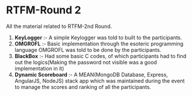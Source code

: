 # RTFM-Round 2

All the material related to RTFM-2nd Round.

1) <b>KeyLogger</b> :- A simple Keylogger was told to built to the participants.
2) <b>OMGROFL</b> :- Basic implementation through the esoteric programming language OMGROFL was told to be done by the participants.
3) <b>BlackBox</b> :- Had some basic C codes, of which participants had to find out the logics(Making the password not visible was a good implementation in it)
4) <b>Dynamic Scoreboard</b> :- A MEAN(MongoDB Database, Express, AngularJS, NodeJS) stack app which was maintained during the event to manage the scores and ranking of all the participants.
